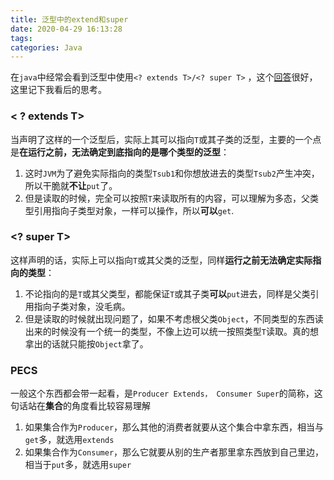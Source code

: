 ```yaml
---
title: 泛型中的extend和super
date: 2020-04-29 16:13:28
tags:
categories: Java
---
```


在`java`中经常会看到泛型中使用`<? extends T>/<? super T>` ，这个[回答](https://stackoverflow.com/questions/4343202/difference-between-super-t-and-extends-t-in-java)很好，这里记下我看后的思考。

<!--more-->

### < ? extends T>

当声明了这样的一个泛型后，实际上其可以指向`T`或其子类的泛型，主要的一个点是**在运行之前，无法确定到底指向的是哪个类型的泛型**：

1. 这时`JVM`为了避免实际指向的类型`Tsub1`和你想放进去的类型`Tsub2`产生冲突，所以干脆就**不让**`put`了。
2. 但是读取的时候，完全可以按照`T`来读取所有的内容，可以理解为多态，父类型引用指向子类型对象，一样可以操作，所以**可以**`get`.

### <? super T>

这样声明的话，实际上可以指向`T`或其父类的泛型，同样**运行之前无法确定实际指向的类型**：

1. 不论指向的是`T`或其父类型，都能保证`T`或其子类**可以**`put`进去，同样是父类引用指向子类对象，没毛病。
2. 但是读取的时候就出现问题了，如果不考虑根父类`Object`，不同类型的东西读出来的时候没有一个统一的类型，不像上边可以统一按照类型`T`读取。真的想拿出的话就只能按`Object`拿了。

### PECS

一般这个东西都会带一起看，是`Producer Extends， Consumer Super`的简称，这句话站在**集合**的角度看比较容易理解

1. 如果集合作为`Producer`，那么其他的消费者就要从这个集合中拿东西，相当与`get`多，就选用`extends`
2. 如果集合作为`Consumer`，那么它就要从别的生产者那里拿东西放到自己里边，相当于`put`多，就选用`super`

